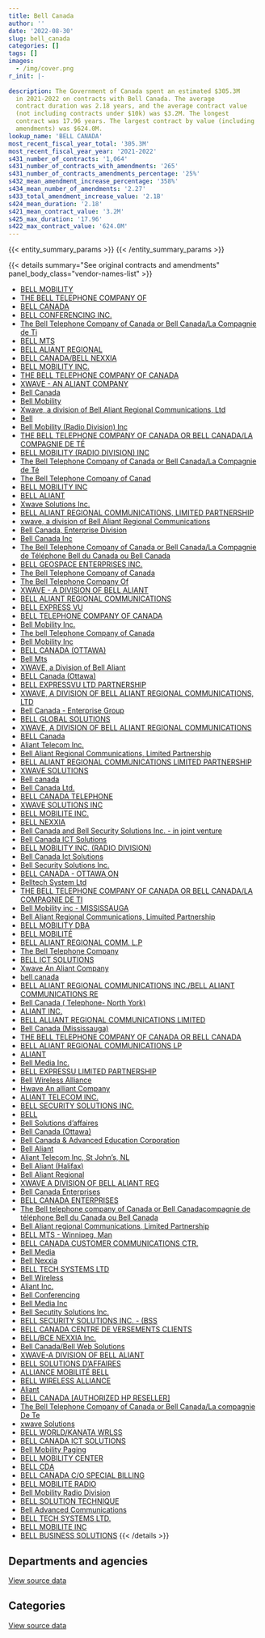 ```yaml
---
title: Bell Canada
author: ''
date: '2022-08-30'
slug: bell_canada
categories: []
tags: []
images:
  - /img/cover.png
r_init: |-
  
description: The Government of Canada spent an estimated $305.3M
  in 2021-2022 on contracts with Bell Canada. The average
  contract duration was 2.18 years, and the average contract value
  (not including contracts under $10k) was $3.2M. The longest
  contract was 17.96 years. The largest contract by value (including
  amendments) was $624.0M.
lookup_name: 'BELL CANADA'
most_recent_fiscal_year_total: '305.3M'
most_recent_fiscal_year_year: '2021-2022'
s431_number_of_contracts: '1,064'
s431_number_of_contracts_with_amendments: '265'
s431_number_of_contracts_amendments_percentage: '25%'
s432_mean_amendment_increase_percentage: '358%'
s434_mean_number_of_amendments: '2.27'
s433_total_amendment_increase_value: '2.1B'
s424_mean_duration: '2.18'
s421_mean_contract_value: '3.2M'
s425_max_duration: '17.96'
s422_max_contract_value: '624.0M'
---
```


<script src="/rmarkdown-libs/htmlwidgets/htmlwidgets.js"></script>
<link href="/rmarkdown-libs/datatables-css/datatables-crosstalk.css" rel="stylesheet" />
<script src="/rmarkdown-libs/datatables-binding/datatables.js"></script>
<script src="/rmarkdown-libs/jquery/jquery-3.6.0.min.js"></script>
<link href="/rmarkdown-libs/dt-core-bootstrap/css/dataTables.bootstrap.min.css" rel="stylesheet" />
<link href="/rmarkdown-libs/dt-core-bootstrap/css/dataTables.bootstrap.extra.css" rel="stylesheet" />
<script src="/rmarkdown-libs/dt-core-bootstrap/js/jquery.dataTables.min.js"></script>
<script src="/rmarkdown-libs/dt-core-bootstrap/js/dataTables.bootstrap.min.js"></script>
<link href="/rmarkdown-libs/crosstalk/css/crosstalk.min.css" rel="stylesheet" />
<script src="/rmarkdown-libs/crosstalk/js/crosstalk.min.js"></script>
<script src="/rmarkdown-libs/htmlwidgets/htmlwidgets.js"></script>
<link href="/rmarkdown-libs/datatables-css/datatables-crosstalk.css" rel="stylesheet" />
<script src="/rmarkdown-libs/datatables-binding/datatables.js"></script>
<script src="/rmarkdown-libs/jquery/jquery-3.6.0.min.js"></script>
<link href="/rmarkdown-libs/dt-core-bootstrap/css/dataTables.bootstrap.min.css" rel="stylesheet" />
<link href="/rmarkdown-libs/dt-core-bootstrap/css/dataTables.bootstrap.extra.css" rel="stylesheet" />
<script src="/rmarkdown-libs/dt-core-bootstrap/js/jquery.dataTables.min.js"></script>
<script src="/rmarkdown-libs/dt-core-bootstrap/js/dataTables.bootstrap.min.js"></script>
<link href="/rmarkdown-libs/crosstalk/css/crosstalk.min.css" rel="stylesheet" />
<script src="/rmarkdown-libs/crosstalk/js/crosstalk.min.js"></script>

{{< entity_summary_params >}}
{{< /entity_summary_params >}}

{{< details summary="See original contracts and amendments" panel_body_class="vendor-names-list" >}}
- [BELL MOBILITY](https://search.open.canada.ca/en/ct/?sort=contract_value_f%20desc&page=1&search_text=%22BELL%20MOBILITY%22)
- [THE BELL TELEPHONE COMPANY OF](https://search.open.canada.ca/en/ct/?sort=contract_value_f%20desc&page=1&search_text=%22THE%20BELL%20TELEPHONE%20COMPANY%20OF%22)
- [BELL CANADA](https://search.open.canada.ca/en/ct/?sort=contract_value_f%20desc&page=1&search_text=%22BELL%20CANADA%22)
- [BELL CONFERENCING INC.](https://search.open.canada.ca/en/ct/?sort=contract_value_f%20desc&page=1&search_text=%22BELL%20CONFERENCING%20INC.%22)
- [The Bell Telephone Company of Canada or Bell Canada/La Compagnie de Ti](https://search.open.canada.ca/en/ct/?sort=contract_value_f%20desc&page=1&search_text=%22The%20Bell%20Telephone%20Company%20of%20Canada%20or%20Bell%20Canada%2fLa%20Compagnie%20de%20Ti%22)
- [BELL MTS](https://search.open.canada.ca/en/ct/?sort=contract_value_f%20desc&page=1&search_text=%22BELL%20MTS%22)
- [BELL ALIANT REGIONAL](https://search.open.canada.ca/en/ct/?sort=contract_value_f%20desc&page=1&search_text=%22BELL%20ALIANT%20REGIONAL%22)
- [BELL CANADA/BELL NEXXIA](https://search.open.canada.ca/en/ct/?sort=contract_value_f%20desc&page=1&search_text=%22BELL%20CANADA%2fBELL%20NEXXIA%22)
- [BELL MOBILITY INC.](https://search.open.canada.ca/en/ct/?sort=contract_value_f%20desc&page=1&search_text=%22BELL%20MOBILITY%20INC.%22)
- [THE BELL TELEPHONE COMPANY OF CANADA](https://search.open.canada.ca/en/ct/?sort=contract_value_f%20desc&page=1&search_text=%22THE%20BELL%20TELEPHONE%20COMPANY%20OF%20CANADA%22)
- [XWAVE - AN ALIANT COMPANY](https://search.open.canada.ca/en/ct/?sort=contract_value_f%20desc&page=1&search_text=%22XWAVE%20-%20AN%20ALIANT%20COMPANY%22)
- [Bell Canada](https://search.open.canada.ca/en/ct/?sort=contract_value_f%20desc&page=1&search_text=%22Bell%20Canada%22)
- [Bell Mobility](https://search.open.canada.ca/en/ct/?sort=contract_value_f%20desc&page=1&search_text=%22Bell%20Mobility%22)
- [Xwave, a division of Bell Aliant Regional Communications, Ltd](https://search.open.canada.ca/en/ct/?sort=contract_value_f%20desc&page=1&search_text=%22Xwave%2c%20a%20division%20of%20Bell%20Aliant%20Regional%20Communications%2c%20Ltd%22)
- [Bell](https://search.open.canada.ca/en/ct/?sort=contract_value_f%20desc&page=1&search_text=%22Bell%22)
- [Bell Mobility (Radio Division) Inc](https://search.open.canada.ca/en/ct/?sort=contract_value_f%20desc&page=1&search_text=%22Bell%20Mobility%20%28Radio%20Division%29%20Inc%22)
- [THE BELL TELEPHONE COMPANY OF CANADA OR BELL CANADA/LA COMPAGNIE DE TÉ](https://search.open.canada.ca/en/ct/?sort=contract_value_f%20desc&page=1&search_text=%22THE%20BELL%20TELEPHONE%20COMPANY%20OF%20CANADA%20OR%20BELL%20CANADA%2fLA%20COMPAGNIE%20DE%20T%c3%89%22)
- [BELL MOBILITY (RADIO DIVISION) INC](https://search.open.canada.ca/en/ct/?sort=contract_value_f%20desc&page=1&search_text=%22BELL%20MOBILITY%20%28RADIO%20DIVISION%29%20INC%22)
- [The Bell Telephone Company of Canada or Bell Canada/La Compagnie de Té](https://search.open.canada.ca/en/ct/?sort=contract_value_f%20desc&page=1&search_text=%22The%20Bell%20Telephone%20Company%20of%20Canada%20or%20Bell%20Canada%2fLa%20Compagnie%20de%20T%c3%a9%22)
- [The Bell Telephone Company of Canad](https://search.open.canada.ca/en/ct/?sort=contract_value_f%20desc&page=1&search_text=%22The%20Bell%20Telephone%20Company%20of%20Canad%22)
- [BELL MOBILITY INC](https://search.open.canada.ca/en/ct/?sort=contract_value_f%20desc&page=1&search_text=%22BELL%20MOBILITY%20INC%22)
- [BELL ALIANT](https://search.open.canada.ca/en/ct/?sort=contract_value_f%20desc&page=1&search_text=%22BELL%20ALIANT%22)
- [Xwave Solutions Inc.](https://search.open.canada.ca/en/ct/?sort=contract_value_f%20desc&page=1&search_text=%22Xwave%20Solutions%20Inc.%22)
- [BELL ALIANT REGIONAL COMMUNICATIONS, LIMITED PARTNERSHIP](https://search.open.canada.ca/en/ct/?sort=contract_value_f%20desc&page=1&search_text=%22BELL%20ALIANT%20REGIONAL%20COMMUNICATIONS%2c%20LIMITED%20PARTNERSHIP%22)
- [xwave, a division of Bell Aliant Regional Communications](https://search.open.canada.ca/en/ct/?sort=contract_value_f%20desc&page=1&search_text=%22xwave%2c%20a%20division%20of%20Bell%20Aliant%20Regional%20Communications%22)
- [Bell Canada, Enterprise Division](https://search.open.canada.ca/en/ct/?sort=contract_value_f%20desc&page=1&search_text=%22Bell%20Canada%2c%20Enterprise%20Division%22)
- [Bell Canada Inc](https://search.open.canada.ca/en/ct/?sort=contract_value_f%20desc&page=1&search_text=%22Bell%20Canada%20Inc%22)
- [The Bell Telephone Company of Canada or Bell Canada/La Compagnie de Téléphone Bell du Canada ou Bell Canada](https://search.open.canada.ca/en/ct/?sort=contract_value_f%20desc&page=1&search_text=%22The%20Bell%20Telephone%20Company%20of%20Canada%20or%20Bell%20Canada%2fLa%20Compagnie%20de%20T%c3%a9l%c3%a9phone%20Bell%20du%20Canada%20ou%20Bell%20Canada%22)
- [BELL GEOSPACE ENTERPRISES INC.](https://search.open.canada.ca/en/ct/?sort=contract_value_f%20desc&page=1&search_text=%22BELL%20GEOSPACE%20ENTERPRISES%20INC.%22)
- [The Bell Telephone Company of Canada](https://search.open.canada.ca/en/ct/?sort=contract_value_f%20desc&page=1&search_text=%22The%20Bell%20Telephone%20Company%20of%20Canada%22)
- [The Bell Telephone Company Of](https://search.open.canada.ca/en/ct/?sort=contract_value_f%20desc&page=1&search_text=%22The%20Bell%20Telephone%20Company%20Of%22)
- [XWAVE - A DIVISION OF BELL ALIANT](https://search.open.canada.ca/en/ct/?sort=contract_value_f%20desc&page=1&search_text=%22XWAVE%20-%20A%20DIVISION%20OF%20BELL%20ALIANT%22)
- [BELL ALIANT REGIONAL COMMUNICATIONS](https://search.open.canada.ca/en/ct/?sort=contract_value_f%20desc&page=1&search_text=%22BELL%20ALIANT%20REGIONAL%20COMMUNICATIONS%22)
- [BELL EXPRESS VU](https://search.open.canada.ca/en/ct/?sort=contract_value_f%20desc&page=1&search_text=%22BELL%20EXPRESS%20VU%22)
- [BELL TELEPHONE COMPANY OF CANADA](https://search.open.canada.ca/en/ct/?sort=contract_value_f%20desc&page=1&search_text=%22BELL%20TELEPHONE%20COMPANY%20OF%20CANADA%22)
- [Bell Mobility Inc.](https://search.open.canada.ca/en/ct/?sort=contract_value_f%20desc&page=1&search_text=%22Bell%20Mobility%20Inc.%22)
- [The bell Telephone Company of Canada](https://search.open.canada.ca/en/ct/?sort=contract_value_f%20desc&page=1&search_text=%22The%20bell%20Telephone%20Company%20of%20Canada%22)
- [Bell Mobility Inc](https://search.open.canada.ca/en/ct/?sort=contract_value_f%20desc&page=1&search_text=%22Bell%20Mobility%20Inc%22)
- [BELL CANADA (OTTAWA)](https://search.open.canada.ca/en/ct/?sort=contract_value_f%20desc&page=1&search_text=%22BELL%20CANADA%20%28OTTAWA%29%22)
- [Bell Mts](https://search.open.canada.ca/en/ct/?sort=contract_value_f%20desc&page=1&search_text=%22Bell%20Mts%22)
- [XWAVE, a Division of Bell Aliant](https://search.open.canada.ca/en/ct/?sort=contract_value_f%20desc&page=1&search_text=%22XWAVE%2c%20a%20Division%20of%20Bell%20Aliant%22)
- [BELL Canada (Ottawa)](https://search.open.canada.ca/en/ct/?sort=contract_value_f%20desc&page=1&search_text=%22BELL%20Canada%20%28Ottawa%29%22)
- [BELL EXPRESSVU LTD PARTNERSHIP](https://search.open.canada.ca/en/ct/?sort=contract_value_f%20desc&page=1&search_text=%22BELL%20EXPRESSVU%20LTD%20PARTNERSHIP%22)
- [XWAVE, A DIVISION OF BELL ALIANT REGIONAL COMMUNICATIONS, LTD](https://search.open.canada.ca/en/ct/?sort=contract_value_f%20desc&page=1&search_text=%22XWAVE%2c%20A%20DIVISION%20OF%20BELL%20ALIANT%20REGIONAL%20COMMUNICATIONS%2c%20LTD%22)
- [Bell Canada - Enterprise Group](https://search.open.canada.ca/en/ct/?sort=contract_value_f%20desc&page=1&search_text=%22Bell%20Canada%20-%20Enterprise%20Group%22)
- [BELL GLOBAL SOLUTIONS](https://search.open.canada.ca/en/ct/?sort=contract_value_f%20desc&page=1&search_text=%22BELL%20GLOBAL%20SOLUTIONS%22)
- [XWAVE, A DIVISION OF BELL ALIANT REGIONAL COMMUNICATIONS](https://search.open.canada.ca/en/ct/?sort=contract_value_f%20desc&page=1&search_text=%22XWAVE%2c%20A%20DIVISION%20OF%20BELL%20ALIANT%20REGIONAL%20COMMUNICATIONS%22)
- [BELL Canada](https://search.open.canada.ca/en/ct/?sort=contract_value_f%20desc&page=1&search_text=%22BELL%20Canada%22)
- [Aliant Telecom Inc.](https://search.open.canada.ca/en/ct/?sort=contract_value_f%20desc&page=1&search_text=%22Aliant%20Telecom%20Inc.%22)
- [Bell Aliant Regional Communications, Limited Partnership](https://search.open.canada.ca/en/ct/?sort=contract_value_f%20desc&page=1&search_text=%22Bell%20Aliant%20Regional%20Communications%2c%20Limited%20Partnership%22)
- [BELL ALIANT REGIONAL COMMUNICATIONS LIMITED PARTNERSHIP](https://search.open.canada.ca/en/ct/?sort=contract_value_f%20desc&page=1&search_text=%22BELL%20ALIANT%20REGIONAL%20COMMUNICATIONS%20LIMITED%20PARTNERSHIP%22)
- [XWAVE SOLUTIONS](https://search.open.canada.ca/en/ct/?sort=contract_value_f%20desc&page=1&search_text=%22XWAVE%20SOLUTIONS%22)
- [Bell canada](https://search.open.canada.ca/en/ct/?sort=contract_value_f%20desc&page=1&search_text=%22Bell%20canada%22)
- [Bell Canada Ltd.](https://search.open.canada.ca/en/ct/?sort=contract_value_f%20desc&page=1&search_text=%22Bell%20Canada%20Ltd.%22)
- [BELL CANADA TELEPHONE](https://search.open.canada.ca/en/ct/?sort=contract_value_f%20desc&page=1&search_text=%22BELL%20CANADA%20TELEPHONE%22)
- [XWAVE SOLUTIONS INC](https://search.open.canada.ca/en/ct/?sort=contract_value_f%20desc&page=1&search_text=%22XWAVE%20SOLUTIONS%20INC%22)
- [BELL MOBILITE INC.](https://search.open.canada.ca/en/ct/?sort=contract_value_f%20desc&page=1&search_text=%22BELL%20MOBILITE%20INC.%22)
- [BELL NEXXIA](https://search.open.canada.ca/en/ct/?sort=contract_value_f%20desc&page=1&search_text=%22BELL%20NEXXIA%22)
- [Bell Canada and Bell Security Solutions Inc. - in joint venture](https://search.open.canada.ca/en/ct/?sort=contract_value_f%20desc&page=1&search_text=%22Bell%20Canada%20and%20Bell%20Security%20Solutions%20Inc.%20-%20in%20joint%20venture%22)
- [Bell Canada ICT Solutions](https://search.open.canada.ca/en/ct/?sort=contract_value_f%20desc&page=1&search_text=%22Bell%20Canada%20ICT%20Solutions%22)
- [BELL MOBILITY INC. (RADIO DIVISION)](https://search.open.canada.ca/en/ct/?sort=contract_value_f%20desc&page=1&search_text=%22BELL%20MOBILITY%20INC.%20%28RADIO%20DIVISION%29%22)
- [Bell Canada Ict Solutions](https://search.open.canada.ca/en/ct/?sort=contract_value_f%20desc&page=1&search_text=%22Bell%20Canada%20Ict%20Solutions%22)
- [Bell Security Solutions Inc.](https://search.open.canada.ca/en/ct/?sort=contract_value_f%20desc&page=1&search_text=%22Bell%20Security%20Solutions%20Inc.%22)
- [BELL CANADA - OTTAWA,ON](https://search.open.canada.ca/en/ct/?sort=contract_value_f%20desc&page=1&search_text=%22BELL%20CANADA%20-%20OTTAWA%2cON%22)
- [Belltech System Ltd](https://search.open.canada.ca/en/ct/?sort=contract_value_f%20desc&page=1&search_text=%22Belltech%20System%20Ltd%22)
- [THE BELL TELEPHONE COMPANY OF CANADA OR BELL CANADA/LA COMPAGNIE DE TI](https://search.open.canada.ca/en/ct/?sort=contract_value_f%20desc&page=1&search_text=%22THE%20BELL%20TELEPHONE%20COMPANY%20OF%20CANADA%20OR%20BELL%20CANADA%2fLA%20COMPAGNIE%20DE%20TI%22)
- [Bell Mobility inc - MISSISSAUGA](https://search.open.canada.ca/en/ct/?sort=contract_value_f%20desc&page=1&search_text=%22Bell%20Mobility%20inc%20-%20MISSISSAUGA%22)
- [Bell Aliant Regional Communications, Limuited Partnership](https://search.open.canada.ca/en/ct/?sort=contract_value_f%20desc&page=1&search_text=%22Bell%20Aliant%20Regional%20Communications%2c%20Limuited%20Partnership%22)
- [BELL MOBILITY DBA](https://search.open.canada.ca/en/ct/?sort=contract_value_f%20desc&page=1&search_text=%22BELL%20MOBILITY%20DBA%22)
- [BELL MOBILITÉ](https://search.open.canada.ca/en/ct/?sort=contract_value_f%20desc&page=1&search_text=%22BELL%20MOBILIT%c3%89%22)
- [BELL ALIANT REGIONAL COMM. L.P](https://search.open.canada.ca/en/ct/?sort=contract_value_f%20desc&page=1&search_text=%22BELL%20ALIANT%20REGIONAL%20COMM.%20L.P%22)
- [The Bell Telephone Company](https://search.open.canada.ca/en/ct/?sort=contract_value_f%20desc&page=1&search_text=%22The%20Bell%20Telephone%20Company%22)
- [BELL ICT SOLUTIONS](https://search.open.canada.ca/en/ct/?sort=contract_value_f%20desc&page=1&search_text=%22BELL%20ICT%20SOLUTIONS%22)
- [Xwave An Aliant Company](https://search.open.canada.ca/en/ct/?sort=contract_value_f%20desc&page=1&search_text=%22Xwave%20An%20Aliant%20Company%22)
- [bell canada](https://search.open.canada.ca/en/ct/?sort=contract_value_f%20desc&page=1&search_text=%22bell%20canada%22)
- [BELL ALIANT REGIONAL COMMUNICATIONS INC./BELL ALIANT COMMUNICATIONS RE](https://search.open.canada.ca/en/ct/?sort=contract_value_f%20desc&page=1&search_text=%22BELL%20ALIANT%20REGIONAL%20COMMUNICATIONS%20INC.%2fBELL%20ALIANT%20COMMUNICATIONS%20RE%22)
- [Bell Canada ( Telephone- North York)](https://search.open.canada.ca/en/ct/?sort=contract_value_f%20desc&page=1&search_text=%22Bell%20Canada%20%28%20Telephone-%20North%20York%29%22)
- [ALIANT INC.](https://search.open.canada.ca/en/ct/?sort=contract_value_f%20desc&page=1&search_text=%22ALIANT%20INC.%22)
- [BELL ALLIANT REGIONAL COMMUNICATIONS LIMITED](https://search.open.canada.ca/en/ct/?sort=contract_value_f%20desc&page=1&search_text=%22BELL%20ALLIANT%20REGIONAL%20COMMUNICATIONS%20LIMITED%22)
- [Bell Canada (Mississauga)](https://search.open.canada.ca/en/ct/?sort=contract_value_f%20desc&page=1&search_text=%22Bell%20Canada%20%28Mississauga%29%22)
- [THE BELL TELEPHONE COMPANY OF CANADA OR BELL CANADA](https://search.open.canada.ca/en/ct/?sort=contract_value_f%20desc&page=1&search_text=%22THE%20BELL%20TELEPHONE%20COMPANY%20OF%20CANADA%20OR%20BELL%20CANADA%22)
- [BELL ALIANT REGIONAL COMMUNICATIONS LP](https://search.open.canada.ca/en/ct/?sort=contract_value_f%20desc&page=1&search_text=%22BELL%20ALIANT%20REGIONAL%20COMMUNICATIONS%20LP%22)
- [ALIANT](https://search.open.canada.ca/en/ct/?sort=contract_value_f%20desc&page=1&search_text=%22ALIANT%22)
- [Bell Media Inc.](https://search.open.canada.ca/en/ct/?sort=contract_value_f%20desc&page=1&search_text=%22Bell%20Media%20Inc.%22)
- [BELL EXPRESSU LIMITED PARTNERSHIP](https://search.open.canada.ca/en/ct/?sort=contract_value_f%20desc&page=1&search_text=%22BELL%20EXPRESSU%20LIMITED%20PARTNERSHIP%22)
- [Bell Wireless Alliance](https://search.open.canada.ca/en/ct/?sort=contract_value_f%20desc&page=1&search_text=%22Bell%20Wireless%20Alliance%22)
- [Hwave An alliant Company](https://search.open.canada.ca/en/ct/?sort=contract_value_f%20desc&page=1&search_text=%22Hwave%20An%20alliant%20Company%22)
- [ALIANT TELECOM INC.](https://search.open.canada.ca/en/ct/?sort=contract_value_f%20desc&page=1&search_text=%22ALIANT%20TELECOM%20INC.%22)
- [BELL SECURITY SOLUTIONS INC.](https://search.open.canada.ca/en/ct/?sort=contract_value_f%20desc&page=1&search_text=%22BELL%20SECURITY%20SOLUTIONS%20INC.%22)
- [BELL](https://search.open.canada.ca/en/ct/?sort=contract_value_f%20desc&page=1&search_text=%22BELL%22)
- [Bell Solutions d’affaires](https://search.open.canada.ca/en/ct/?sort=contract_value_f%20desc&page=1&search_text=%22Bell%20Solutions%20d%27affaires%22)
- [Bell Canada (Ottawa)](https://search.open.canada.ca/en/ct/?sort=contract_value_f%20desc&page=1&search_text=%22Bell%20Canada%20%28Ottawa%29%22)
- [Bell Canada & Advanced Education Corporation](https://search.open.canada.ca/en/ct/?sort=contract_value_f%20desc&page=1&search_text=%22Bell%20Canada%20%26%20Advanced%20Education%20Corporation%22)
- [Bell Aliant](https://search.open.canada.ca/en/ct/?sort=contract_value_f%20desc&page=1&search_text=%22Bell%20Aliant%22)
- [Aliant Telecom Inc, St John’s, NL](https://search.open.canada.ca/en/ct/?sort=contract_value_f%20desc&page=1&search_text=%22Aliant%20Telecom%20Inc%2c%20St%20John%27s%2c%20NL%22)
- [Bell Aliant (Halifax)](https://search.open.canada.ca/en/ct/?sort=contract_value_f%20desc&page=1&search_text=%22Bell%20Aliant%20%28Halifax%29%22)
- [Bell Aliant Regional](https://search.open.canada.ca/en/ct/?sort=contract_value_f%20desc&page=1&search_text=%22Bell%20Aliant%20Regional%22)
- [XWAVE A DIVISION OF BELL ALIANT REG](https://search.open.canada.ca/en/ct/?sort=contract_value_f%20desc&page=1&search_text=%22XWAVE%20A%20DIVISION%20OF%20BELL%20ALIANT%20REG%22)
- [Bell Canada Enterprises](https://search.open.canada.ca/en/ct/?sort=contract_value_f%20desc&page=1&search_text=%22Bell%20Canada%20Enterprises%22)
- [BELL CANADA ENTERPRISES](https://search.open.canada.ca/en/ct/?sort=contract_value_f%20desc&page=1&search_text=%22BELL%20CANADA%20ENTERPRISES%22)
- [The Bell telephone company of Canada or Bell Canadacompagnie de téléphone Bell du Canada ou Bell Canada](https://search.open.canada.ca/en/ct/?sort=contract_value_f%20desc&page=1&search_text=%22The%20Bell%20telephone%20company%20of%20Canada%20or%20Bell%20Canada%5cLa%20compagnie%20de%20t%c3%a9l%c3%a9phone%20Bell%20du%20Canada%20ou%20Bell%20Canada%22)
- [Bell Aliant regional Communications, Limited Partnership](https://search.open.canada.ca/en/ct/?sort=contract_value_f%20desc&page=1&search_text=%22Bell%20Aliant%20regional%20Communications%2c%20Limited%20Partnership%22)
- [BELL MTS - Winnipeg, Man](https://search.open.canada.ca/en/ct/?sort=contract_value_f%20desc&page=1&search_text=%22BELL%20MTS%20-%20Winnipeg%2c%20Man%22)
- [BELL CANADA CUSTOMER COMMUNICATIONS CTR.](https://search.open.canada.ca/en/ct/?sort=contract_value_f%20desc&page=1&search_text=%22BELL%20CANADA%20CUSTOMER%20COMMUNICATIONS%20CTR.%22)
- [Bell Media](https://search.open.canada.ca/en/ct/?sort=contract_value_f%20desc&page=1&search_text=%22Bell%20Media%22)
- [Bell Nexxia](https://search.open.canada.ca/en/ct/?sort=contract_value_f%20desc&page=1&search_text=%22Bell%20Nexxia%22)
- [BELL TECH SYSTEMS LTD](https://search.open.canada.ca/en/ct/?sort=contract_value_f%20desc&page=1&search_text=%22BELL%20TECH%20SYSTEMS%20LTD%22)
- [Bell Wireless](https://search.open.canada.ca/en/ct/?sort=contract_value_f%20desc&page=1&search_text=%22Bell%20Wireless%22)
- [Aliant Inc.](https://search.open.canada.ca/en/ct/?sort=contract_value_f%20desc&page=1&search_text=%22Aliant%20Inc.%22)
- [Bell Conferencing](https://search.open.canada.ca/en/ct/?sort=contract_value_f%20desc&page=1&search_text=%22Bell%20Conferencing%22)
- [Bell Media Inc](https://search.open.canada.ca/en/ct/?sort=contract_value_f%20desc&page=1&search_text=%22Bell%20Media%20Inc%22)
- [Bell Secutity Solutions Inc.](https://search.open.canada.ca/en/ct/?sort=contract_value_f%20desc&page=1&search_text=%22Bell%20Secutity%20Solutions%20Inc.%22)
- [BELL SECURITY SOLUTIONS INC. - (BSS](https://search.open.canada.ca/en/ct/?sort=contract_value_f%20desc&page=1&search_text=%22BELL%20SECURITY%20SOLUTIONS%20INC.%20-%20%28BSS%22)
- [BELL CANADA CENTRE DE VERSEMENTS CLIENTS](https://search.open.canada.ca/en/ct/?sort=contract_value_f%20desc&page=1&search_text=%22BELL%20CANADA%20CENTRE%20DE%20VERSEMENTS%20CLIENTS%22)
- [BELL/BCE NEXXIA Inc.](https://search.open.canada.ca/en/ct/?sort=contract_value_f%20desc&page=1&search_text=%22BELL%2fBCE%20NEXXIA%20Inc.%22)
- [Bell Canada/Bell Web Solutions](https://search.open.canada.ca/en/ct/?sort=contract_value_f%20desc&page=1&search_text=%22Bell%20Canada%2fBell%20Web%20Solutions%22)
- [XWAVE-A DIVISION OF BELL ALIANT](https://search.open.canada.ca/en/ct/?sort=contract_value_f%20desc&page=1&search_text=%22XWAVE-A%20DIVISION%20OF%20BELL%20ALIANT%22)
- [BELL SOLUTIONS D’AFFAIRES](https://search.open.canada.ca/en/ct/?sort=contract_value_f%20desc&page=1&search_text=%22BELL%20SOLUTIONS%20D%27AFFAIRES%22)
- [ALLIANCE MOBILITÉ BELL](https://search.open.canada.ca/en/ct/?sort=contract_value_f%20desc&page=1&search_text=%22ALLIANCE%20MOBILIT%c3%89%20BELL%22)
- [BELL WIRELESS ALLIANCE](https://search.open.canada.ca/en/ct/?sort=contract_value_f%20desc&page=1&search_text=%22BELL%20WIRELESS%20ALLIANCE%22)
- [Aliant](https://search.open.canada.ca/en/ct/?sort=contract_value_f%20desc&page=1&search_text=%22Aliant%22)
- [BELL CANADA \[AUTHORIZED HP RESELLER\]](https://search.open.canada.ca/en/ct/?sort=contract_value_f%20desc&page=1&search_text=%22BELL%20CANADA%20%5bAUTHORIZED%20HP%20RESELLER%5d%22)
- [The Bell Telephone Company of Canada or Bell Canada/La compagnie De Te](https://search.open.canada.ca/en/ct/?sort=contract_value_f%20desc&page=1&search_text=%22The%20Bell%20Telephone%20Company%20of%20Canada%20or%20Bell%20Canada%2fLa%20compagnie%20De%20Te%22)
- [xwave Solutions](https://search.open.canada.ca/en/ct/?sort=contract_value_f%20desc&page=1&search_text=%22xwave%20Solutions%22)
- [BELL WORLD/KANATA WRLSS](https://search.open.canada.ca/en/ct/?sort=contract_value_f%20desc&page=1&search_text=%22BELL%20WORLD%2fKANATA%20WRLSS%22)
- [BELL CANADA ICT SOLUTIONS](https://search.open.canada.ca/en/ct/?sort=contract_value_f%20desc&page=1&search_text=%22BELL%20CANADA%20ICT%20SOLUTIONS%22)
- [Bell Mobility Paging](https://search.open.canada.ca/en/ct/?sort=contract_value_f%20desc&page=1&search_text=%22Bell%20Mobility%20Paging%22)
- [BELL MOBILITY CENTER](https://search.open.canada.ca/en/ct/?sort=contract_value_f%20desc&page=1&search_text=%22BELL%20MOBILITY%20CENTER%22)
- [BELL CDA](https://search.open.canada.ca/en/ct/?sort=contract_value_f%20desc&page=1&search_text=%22BELL%20CDA%22)
- [BELL CANADA C/O SPECIAL BILLING](https://search.open.canada.ca/en/ct/?sort=contract_value_f%20desc&page=1&search_text=%22BELL%20CANADA%20C%2fO%20SPECIAL%20BILLING%22)
- [BELL MOBILITE RADIO](https://search.open.canada.ca/en/ct/?sort=contract_value_f%20desc&page=1&search_text=%22BELL%20MOBILITE%20RADIO%22)
- [Bell Mobility Radio Division](https://search.open.canada.ca/en/ct/?sort=contract_value_f%20desc&page=1&search_text=%22Bell%20Mobility%20Radio%20Division%22)
- [BELL SOLUTION TECHNIQUE](https://search.open.canada.ca/en/ct/?sort=contract_value_f%20desc&page=1&search_text=%22BELL%20SOLUTION%20TECHNIQUE%22)
- [Bell Advanced Communications](https://search.open.canada.ca/en/ct/?sort=contract_value_f%20desc&page=1&search_text=%22Bell%20Advanced%20Communications%22)
- [BELL TECH SYSTEMS LTD.](https://search.open.canada.ca/en/ct/?sort=contract_value_f%20desc&page=1&search_text=%22BELL%20TECH%20SYSTEMS%20LTD.%22)
- [BELL MOBILITE INC](https://search.open.canada.ca/en/ct/?sort=contract_value_f%20desc&page=1&search_text=%22BELL%20MOBILITE%20INC%22)
- [BELL BUSINESS SOLUTIONS](https://search.open.canada.ca/en/ct/?sort=contract_value_f%20desc&page=1&search_text=%22BELL%20BUSINESS%20SOLUTIONS%22)
{{< /details >}}

## Departments and agencies

<div id="htmlwidget-1" style="width:100%;height:auto;" class="datatables html-widget"></div>
<script type="application/json" data-for="htmlwidget-1">{"x":{"style":"bootstrap","filter":"none","vertical":false,"data":[["<a href=\"/departments/aafc-aac/\">Agriculture and Agri-Food Canada<\/a>","<a href=\"/departments/aandc-aadnc/\">Crown-Indigenous Relations and Northern Affairs Canada<\/a>","<a href=\"/departments/acoa-apeca/\">Atlantic Canada Opportunities Agency<\/a>","<a href=\"/departments/cas-satj/\">Courts Administration Service<\/a>","<a href=\"/departments/cbsa-asfc/\">Canada Border Services Agency<\/a>","<a href=\"/departments/ced-dec/\">Canada Economic Development for Quebec Regions<\/a>","<a href=\"/departments/cer-rec/\">Canada Energy Regulator<\/a>","<a href=\"/departments/cgc-ccg/\">Canadian Grain Commission<\/a>","<a href=\"/departments/chrc-ccdp/\">Canadian Human Rights Commission<\/a>","<a href=\"/departments/cihr-irsc/\">Canadian Institutes of Health Research<\/a>","<a href=\"/departments/cra-arc/\">Canada Revenue Agency<\/a>","<a href=\"/departments/csa-asc/\">Canadian Space Agency<\/a>","<a href=\"/departments/csc-scc/\">Correctional Service of Canada<\/a>","<a href=\"/departments/cta-otc/\">Canadian Transportation Agency<\/a>","<a href=\"/departments/dfatd-maecd/\">Global Affairs Canada<\/a>","<a href=\"/departments/dfo-mpo/\">Fisheries and Oceans Canada<\/a>","<a href=\"/departments/dnd-mdn/\">National Defence<\/a>","<a href=\"/departments/ec/\">Environment and Climate Change Canada<\/a>","<a href=\"/departments/elections/\">Elections Canada<\/a>","<a href=\"/departments/esdc-edsc/\">Employment and Social Development Canada<\/a>","<a href=\"/departments/fcac-acfc/\">Financial Consumer Agency of Canada<\/a>","<a href=\"/departments/feddevontario/\">Federal Economic Development Agency for Southern Ontario<\/a>","<a href=\"/departments/fja-cmf/\">Office of the Commissioner for Federal Judicial Affairs Canada<\/a>","<a href=\"/departments/hc-sc/\">Health Canada<\/a>","<a href=\"/departments/ic/\">Innovation, Science and Economic Development Canada<\/a>","<a href=\"/departments/ijc-cmi/\">International Joint Commission<\/a>","<a href=\"/departments/isc-sac/\">Indigenous Services Canada<\/a>","<a href=\"/departments/nfb-onf/\">National Film Board<\/a>","<a href=\"/departments/nrc-cnrc/\">National Research Council Canada<\/a>","<a href=\"/departments/nrcan-rncan/\">Natural Resources Canada<\/a>","<a href=\"/departments/nserc-crsng/\">Natural Sciences and Engineering Research Council of Canada<\/a>","<a href=\"/departments/nsira-ossnr/\">National Security and Intelligence Review Agency<\/a>","<a href=\"/departments/oag-bvg/\">Office of the Auditor General of Canada<\/a>","<a href=\"/departments/oci-bec/\">The Correctional Investigator Canada<\/a>","<a href=\"/departments/ocl-cal/\">Office of the Commissioner of Lobbying of Canada<\/a>","<a href=\"/departments/opc-cpvp/\">Office of the Privacy Commissioner of Canada<\/a>","<a href=\"/departments/osfi-bsif/\">Office of the Superintendent of Financial Institutions Canada<\/a>","<a href=\"/departments/pbc-clcc/\">Parole Board of Canada<\/a>","<a href=\"/departments/pc/\">Parks Canada<\/a>","<a href=\"/departments/pch/\">Canadian Heritage<\/a>","<a href=\"/departments/pco-bcp/\">Privy Council Office<\/a>","<a href=\"/departments/phac-aspc/\">Public Health Agency of Canada<\/a>","<a href=\"/departments/ppsc-sppc/\">Public Prosecution Service of Canada<\/a>","<a href=\"/departments/ps-sp/\">Public Safety Canada<\/a>","<a href=\"/departments/psic-ispc/\">Office of the Public Sector Integrity Commissioner of Canada<\/a>","<a href=\"/departments/pwgsc-tpsgc/\">Public Services and Procurement Canada<\/a>","<a href=\"/departments/rcmp-grc/\">Royal Canadian Mounted Police<\/a>","<a href=\"/departments/ssc-spc/\">Shared Services Canada<\/a>","<a href=\"/departments/statcan/\">Statistics Canada<\/a>","<a href=\"/departments/tbs-sct/\">Treasury Board of Canada Secretariat<\/a>","<a href=\"/departments/tc/\">Transport Canada<\/a>","<a href=\"/departments/tsb-bst/\">Transportation Safety Board of Canada<\/a>","<a href=\"/departments/wage/\">Department for Women and Gender Equality<\/a>"],[946549.53,485131.26,643235.25,null,1267946.94,null,2000000,null,null,13058.3,2866799.61,null,556933.34,null,2942752.04,1107173.18,5963238.06,295234.78,1811949.88,1075288.82,3617.53,1066037.51,58760,355752.3,null,null,485131.26,235451.31,126920.01,0,null,null,123000,null,52187.37,null,212673.51,8358.9,null,498904.34,84838.1,37480.63,37855,null,75324.1,4192118.1,12856594.86,350744432.57,null,null,null,null,null],[1431561.35,null,null,34477.69,2794053.75,67000.88,117013.45,null,119718.77,17538.8,3577296.41,28808.13,115260,null,2211593.54,1226839.34,4263573.38,296043.64,4555866.29,5116341.45,45274.22,567966.4,70051.57,356726.96,21441.75,22872.41,772782.05,564726.24,78704.5,0,null,null,null,null,50012.89,null,90885.43,24943.82,835488.34,494475.2,70177.6,null,479283.68,179035.28,15193.71,7808318.6,10663250.33,330762080.02,null,null,1968918.2,42625.84,127472.49],[1645619.52,null,null,609830.64,871807.02,273648.26,103166.55,37214.23,102406.79,2673.21,2833729.82,null,null,84128.87,2485102.12,274037.71,7743479.09,295234.78,4557877.8,1193958.31,102260.54,566414.58,71180.03,355752.3,null,22809.91,null,88085.51,39292.01,886592.58,28137,11656.63,160000,null,39819.27,79810.59,856270.59,262013.92,1394193.98,546351.33,161187.36,null,445792.8,332694.6,28858.53,5391233.48,19951022.8,323780896.27,362299.98,null,21744.24,null,159814.68],[1792929.61,null,null,18770.67,1472251.86,98048.97,null,25963.42,107755.37,14572.05,2970725,null,null,379840.54,1789164.71,null,10134121.87,295234.78,4542641.23,1476973.77,404549.8,566414.58,68920.03,355752.3,null,29518.22,null,67648.07,1480720.16,30325.83,null,null,null,49987.13,63157.84,null,444628.55,293166.67,531070.44,518383.09,161187.36,99681.3,236573.88,146060.41,null,1180545.35,11009330.03,262122424.45,null,14059.37,null,null,339341.27]],"container":"<table class=\"table table-striped table-hover row-border order-column display\">\n  <thead>\n    <tr>\n      <th>Department<\/th>\n      <th>2018-2019<\/th>\n      <th>2019-2020<\/th>\n      <th>2020-2021<\/th>\n      <th>2021-2022<\/th>\n    <\/tr>\n  <\/thead>\n<\/table>","options":{"order":[[4,"desc"]],"pageLength":10,"autoWidth":true,"columnDefs":[{"targets":1,"render":"function(data, type, row, meta) {\n    return type !== 'display' ? data : DTWidget.formatCurrency(data, \"$\", 2, 3, \",\", \".\", true, null);\n  }"},{"targets":2,"render":"function(data, type, row, meta) {\n    return type !== 'display' ? data : DTWidget.formatCurrency(data, \"$\", 2, 3, \",\", \".\", true, null);\n  }"},{"targets":3,"render":"function(data, type, row, meta) {\n    return type !== 'display' ? data : DTWidget.formatCurrency(data, \"$\", 2, 3, \",\", \".\", true, null);\n  }"},{"targets":4,"render":"function(data, type, row, meta) {\n    return type !== 'display' ? data : DTWidget.formatCurrency(data, \"$\", 2, 3, \",\", \".\", true, null);\n  }"},{"width":"16%","targets":[1,2,3,4]},{"className":"dt-right","targets":[1,2,3,4]}],"orderClasses":false}},"evals":["options.columnDefs.0.render","options.columnDefs.1.render","options.columnDefs.2.render","options.columnDefs.3.render"],"jsHooks":[]}</script>
<p class="text-right">
<a href="https://github.com/GoC-Spending/contracts-data/tree/main/data/out/vendors/bell_canada/summary_by_fiscal_year_by_department.csv" class="source-data-link btn btn-link">View source data</a>
</p>

## Categories

<div id="htmlwidget-2" style="width:100%;height:auto;" class="datatables html-widget"></div>
<script type="application/json" data-for="htmlwidget-2">{"x":{"style":"bootstrap","filter":"none","vertical":false,"data":[["<a href=\"/categories/other/\">(Other)<\/a>","<a href=\"/categories/facilities_and_construction/\">Facilities and construction<\/a>","<a href=\"/categories/office_management/\">Office management<\/a>","<a href=\"/categories/defence/\">Defence<\/a>","<a href=\"/categories/professional_services/\">Professional services<\/a>","<a href=\"/categories/information_technology/\">Information technology<\/a>","<a href=\"/categories/industrial_products_and_services/\">Industrial products and services<\/a>","<a href=\"/categories/security_and_protection/\">Security and protection<\/a>","<a href=\"/categories/human_capital/\">Human capital<\/a>"],[474138.7,2795824.98,10832.79,5916379.69,1770423.71,343067183.42,39174995.64,20949.47,null],[null,3666590.05,684673.47,4242566.51,1761537.34,331716547.82,39992772.33,21006.87,null],[null,1334565.76,28849.26,7485659.06,2810082.25,328067900.78,39149793.65,20949.47,362299.98],[236573.88,975394.37,1846633.75,8691352.11,5638645.17,284220633,3723207.69,null,null]],"container":"<table class=\"table table-striped table-hover row-border order-column display\">\n  <thead>\n    <tr>\n      <th>Category<\/th>\n      <th>2018-2019<\/th>\n      <th>2019-2020<\/th>\n      <th>2020-2021<\/th>\n      <th>2021-2022<\/th>\n    <\/tr>\n  <\/thead>\n<\/table>","options":{"order":[[4,"desc"]],"dom":"t","pageLength":30,"autoWidth":true,"columnDefs":[{"targets":1,"render":"function(data, type, row, meta) {\n    return type !== 'display' ? data : DTWidget.formatCurrency(data, \"$\", 2, 3, \",\", \".\", true, null);\n  }"},{"targets":2,"render":"function(data, type, row, meta) {\n    return type !== 'display' ? data : DTWidget.formatCurrency(data, \"$\", 2, 3, \",\", \".\", true, null);\n  }"},{"targets":3,"render":"function(data, type, row, meta) {\n    return type !== 'display' ? data : DTWidget.formatCurrency(data, \"$\", 2, 3, \",\", \".\", true, null);\n  }"},{"targets":4,"render":"function(data, type, row, meta) {\n    return type !== 'display' ? data : DTWidget.formatCurrency(data, \"$\", 2, 3, \",\", \".\", true, null);\n  }"},{"width":"16%","targets":[1,2,3,4]},{"className":"dt-right","targets":[1,2,3,4]}],"orderClasses":false,"lengthMenu":[10,25,30,50,100]}},"evals":["options.columnDefs.0.render","options.columnDefs.1.render","options.columnDefs.2.render","options.columnDefs.3.render"],"jsHooks":[]}</script>
<p class="text-right">
<a href="https://github.com/GoC-Spending/contracts-data/tree/main/data/out/vendors/bell_canada/summary_by_fiscal_year_by_category.csv" class="source-data-link btn btn-link">View source data</a>
</p>
